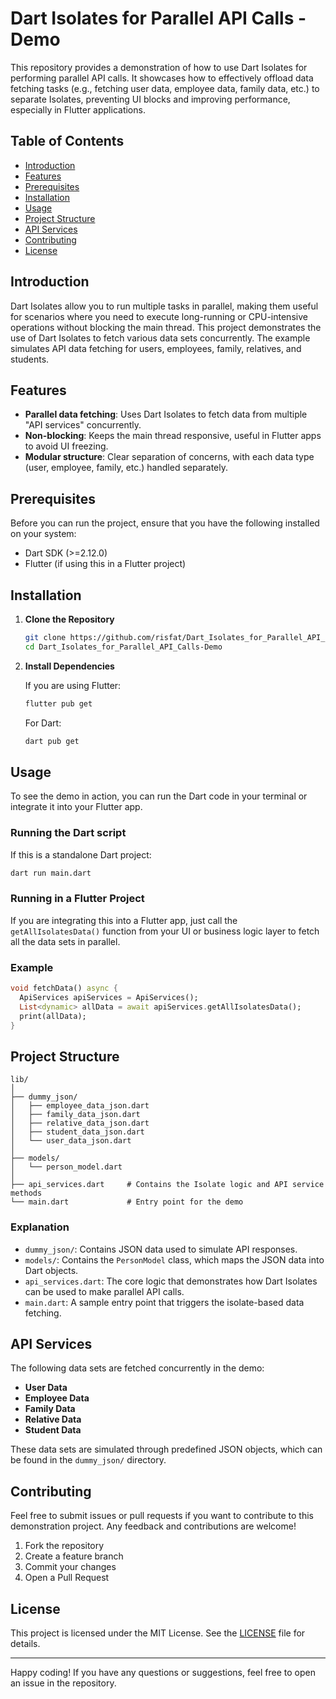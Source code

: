 # Dart Isolates for Parallel API Calls - Demo

This repository provides a demonstration of how to use Dart Isolates for performing parallel API calls. It showcases how to effectively offload data fetching tasks (e.g., fetching user data, employee data, family data, etc.) to separate Isolates, preventing UI blocks and improving performance, especially in Flutter applications.

## Table of Contents
- [Introduction](#introduction)
- [Features](#features)
- [Prerequisites](#prerequisites)
- [Installation](#installation)
- [Usage](#usage)
- [Project Structure](#project-structure)
- [API Services](#api-services)
- [Contributing](#contributing)
- [License](#license)

## Introduction

Dart Isolates allow you to run multiple tasks in parallel, making them useful for scenarios where you need to execute long-running or CPU-intensive operations without blocking the main thread. This project demonstrates the use of Dart Isolates to fetch various data sets concurrently. The example simulates API data fetching for users, employees, family, relatives, and students.

## Features

- **Parallel data fetching**: Uses Dart Isolates to fetch data from multiple "API services" concurrently.
- **Non-blocking**: Keeps the main thread responsive, useful in Flutter apps to avoid UI freezing.
- **Modular structure**: Clear separation of concerns, with each data type (user, employee, family, etc.) handled separately.

## Prerequisites

Before you can run the project, ensure that you have the following installed on your system:

- Dart SDK (>=2.12.0)
- Flutter (if using this in a Flutter project)

## Installation

1. **Clone the Repository**

   ```bash
   git clone https://github.com/risfat/Dart_Isolates_for_Parallel_API_Calls-Demo.git
   cd Dart_Isolates_for_Parallel_API_Calls-Demo
   ```

2. **Install Dependencies**

   If you are using Flutter:

   ```bash
   flutter pub get
   ```

   For Dart:

   ```bash
   dart pub get
   ```

## Usage

To see the demo in action, you can run the Dart code in your terminal or integrate it into your Flutter app.

### Running the Dart script

If this is a standalone Dart project:

```bash
dart run main.dart
```

### Running in a Flutter Project

If you are integrating this into a Flutter app, just call the `getAllIsolatesData()` function from your UI or business logic layer to fetch all the data sets in parallel.

### Example

```dart
void fetchData() async {
  ApiServices apiServices = ApiServices();
  List<dynamic> allData = await apiServices.getAllIsolatesData();
  print(allData);
}
```

## Project Structure

```
lib/
│
├── dummy_json/
│   ├── employee_data_json.dart
│   ├── family_data_json.dart
│   ├── relative_data_json.dart
│   ├── student_data_json.dart
│   └── user_data_json.dart
│
├── models/
│   └── person_model.dart
│
├── api_services.dart     # Contains the Isolate logic and API service methods
└── main.dart             # Entry point for the demo
```

### Explanation

- `dummy_json/`: Contains JSON data used to simulate API responses.
- `models/`: Contains the `PersonModel` class, which maps the JSON data into Dart objects.
- `api_services.dart`: The core logic that demonstrates how Dart Isolates can be used to make parallel API calls.
- `main.dart`: A sample entry point that triggers the isolate-based data fetching.

## API Services

The following data sets are fetched concurrently in the demo:

- **User Data**
- **Employee Data**
- **Family Data**
- **Relative Data**
- **Student Data**

These data sets are simulated through predefined JSON objects, which can be found in the `dummy_json/` directory.

## Contributing

Feel free to submit issues or pull requests if you want to contribute to this demonstration project. Any feedback and contributions are welcome!

1. Fork the repository
2. Create a feature branch
3. Commit your changes
4. Open a Pull Request

## License

This project is licensed under the MIT License. See the [LICENSE](LICENSE) file for details.

---

Happy coding! If you have any questions or suggestions, feel free to open an issue in the repository.